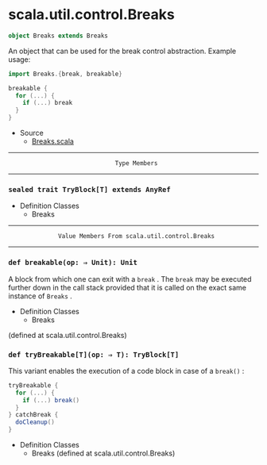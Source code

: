 
#                          scala.util.control.Breaks                          #

```scala
object Breaks extends Breaks
```

An object that can be used for the break control abstraction. Example usage:

```scala
import Breaks.{break, breakable}

breakable {
  for (...) {
    if (...) break
  }
}
```

* Source
  * [Breaks.scala](https://github.com/scala/scala/tree/6d09a1ba5f/src/library/scala/util/control/Breaks.scala#L1)


--------------------------------------------------------------------------------
                                  Type Members
--------------------------------------------------------------------------------


### `sealed trait TryBlock[T] extends AnyRef`                                ###

* Definition Classes
  * Breaks


--------------------------------------------------------------------------------
                  Value Members From scala.util.control.Breaks
--------------------------------------------------------------------------------


### `def breakable(op: ⇒ Unit): Unit`                                        ###

A block from which one can exit with a `break` . The `break` may be executed
further down in the call stack provided that it is called on the exact same
instance of `Breaks` .

* Definition Classes
  * Breaks

(defined at scala.util.control.Breaks)


### `def tryBreakable[T](op: ⇒ T): TryBlock[T]`                              ###

This variant enables the execution of a code block in case of a `break()` :

```scala
tryBreakable {
  for (...) {
    if (...) break()
  }
} catchBreak {
  doCleanup()
}
```

* Definition Classes
  * Breaks
(defined at scala.util.control.Breaks)

